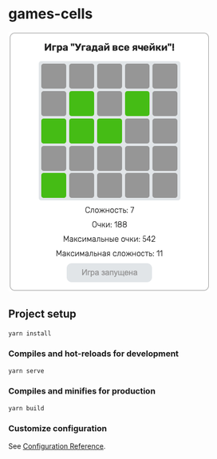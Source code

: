# games-cells

![GameScreen](https://raw.githubusercontent.com/FANTAzeRus/game-cells/f08997125ea7f4db8d1b829af87288e74aa5c3c0/assets/GameScreen.png)

## Project setup

```
yarn install
```

### Compiles and hot-reloads for development

```
yarn serve
```

### Compiles and minifies for production

```
yarn build
```

### Customize configuration

See [Configuration Reference](https://cli.vuejs.org/config/).

